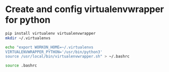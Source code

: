 # Create and config virtualenvwrapper for python

```bash
pip install virtualenv virtualenvwrapper
mkdir ~/.virtualenvs

echo "export WORKON_HOME=~/.virtualenvs
VIRTUALENVWRAPPER_PYTHON='/usr/bin/python3'
source /usr/local/bin/virtualenvwrapper.sh" > ~/.bashrc

source .bashrc
```
